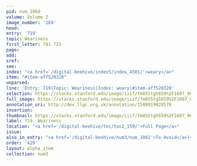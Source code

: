 ```yaml
---
pid: num_1060
volume: Volume 2
image_number: '169'
head: 
entry: '719'
topic: Weariness
first_letter: 701-725
page: 
add: 
xref: 
see: 
index: "<a href='/digital-beehive/index5/index_4501/'>weary</a>"
item: "#item-aff520320"
unparsed: 
line: 'Entry: 719|Topic: Weariness|Index: weary|#item-aff520320'
selection: https://stacks.stanford.edu/image/iiif/fm855tg5659%2F1607_0636/401,3090,2840,383/full/0/default.jpg
full_image: https://stacks.stanford.edu/image/iiif/fm855tg5659%2F1607_0636/full/full/0/default.jpg
annotation_uri: http://dev.llgc.org.uk/annotation/1580919028578
insertion: 
thumbnail: https://stacks.stanford.edu/image/iiif/fm855tg5659%2F1607_0636/401,3090,600,180/250,/0/default.jpg
label: 719. Weariness
location: "<a href='/digital-beehive/toc/toc2_159/'>Full Page</a>"
issue: 
also_in_entry: "<a href='/digital-beehive/num3/num_1061'>To Avoid</a>|<a href='/digital-beehive/num3/num_1062'>Confidence</a>"
order: '429'
layout: alpha_item
collection: num3
---
```

